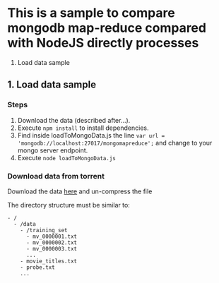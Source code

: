 # This is a sample to compare mongodb map-reduce compared with NodeJS directly processes

1. Load data sample

## 1. Load data sample

### Steps

1. Download the data (described after...).
2. Execute `npm install` to install dependencies.
3. Find inside loadToMongoData.js the line `var url = 'mongodb://localhost:27017/mongomapreduce';` and change to your mongo server endpoint.
4. Execute `node loadToMongoData.js` 

### Download data from torrent

Download the data [here](http://academictorrents.com/details/9b13183dc4d60676b773c9e2cd6de5e5542cee9a) and un-compress the file

The directory structure must be similar to:

```
- /
  - /data
    - /training_set
      - mv_0000001.txt
      - mv_0000002.txt
      - mv_0000003.txt
      ...
    - movie_titles.txt
    - probe.txt
    ...
```
